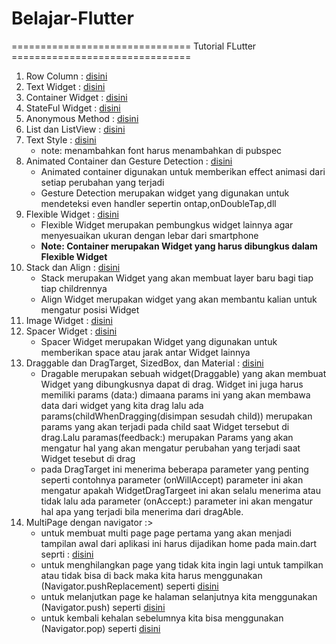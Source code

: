 # Belajar-Flutter

=============================== Tutorial FLutter ===============================

<ol>
  <li>Row Column : <a href="https://github.com/drScripts/Belajar-Flutter/blob/master/row_columns_widget/lib/main.dart">disini</a></li>
  <li>Text Widget : <a href="https://github.com/drScripts/Belajar-Flutter/blob/master/text_widget/lib/main.dart">disini</a></li>
  <li>Container Widget : <a href="https://github.com/drScripts/Belajar-Flutter/blob/master/container_widget/lib/main.dart">disini</a></li>
  <li>StateFul Widget : <a href="https://github.com/drScripts/Belajar-Flutter/blob/master/statefull_widget/lib/main.dart">disini</a></li>
  <li>Anonymous Method : <a href="https://github.com/drScripts/Belajar-Flutter/blob/master/anonymous_method/lib/main.dart">disini</a></li>
  <li>List dan ListView : <a href="https://github.com/drScripts/Belajar-Flutter/blob/master/lis_list_view/lib/main.dart">disini</a></li>
  <li>Text Style : <a href="https://github.com/drScripts/Belajar-Flutter/blob/master/text_style/lib/main.dart">disini</a>
    <ul>
      <li>note: menambahkan font harus menambahkan di pubspec
    </ul>
  </li> 
  <li>Animated Container dan Gesture Detection : <a href="https://github.com/drScripts/Belajar-Flutter/blob/master/animated_container_gesture_detector/lib/main.dart">disini</a>
   <ul>
    <li>Animated container digunakan untuk memberikan effect animasi dari setiap perubahan yang terjadi</li>
    <li>Gesture Detection merupakan widget yang digunakan untuk mendeteksi even handler sepertin ontap,onDoubleTap,dll</li>
   </ul>
  </li>
  <li>Flexible Widget : <a href="https://github.com/drScripts/Belajar-Flutter/tree/master/flexible_widget">disini</a>
    <ul>
      <li>Flexible Widget merupakan pembungkus widget lainnya agar menyesuaikan ukuran dengan lebar dari smartphone</li>
      <li><strong>Note: Container merupakan Widget yang harus dibungkus dalam Flexible Widget</strong></li>
    </ul>
  </li>
  <li>
    Stack dan Align : <a href="https://github.com/drScripts/Belajar-Flutter/blob/master/stack_align_widget/lib/main.dart">disini</a>
    <ul>
      <li>Stack merupakan Widget yang akan membuat layer baru bagi tiap tiap childrennya</li>
      <li>Align Widget merupakan widget yang akan membantu kalian untuk mengatur posisi Widget</li>
    </ul>
  </li>
 <li>
  Image Widget : <a href="https://github.com/drScripts/Belajar-Flutter/blob/master/image_widget/lib/main.dart">disini</a></li>
 <li>
   Spacer Widget : <a href="https://github.com/drScripts/Belajar-Flutter/blob/master/spacer_widget/lib/main.dart">disini</a>
   <ul>
    <li>Spacer Widget merupakan Widget yang digunakan untuk memberikan space atau jarak antar Widget lainnya</li>
   </ul>
 </li> 
 <li>
  Draggable dan DragTarget, SizedBox, dan Material : <a href="https://github.com/drScripts/Belajar-Flutter/blob/master/draggable_dragtarget_sizedbox_material/lib/main.dart">disini</a>
 <ul>
  <li>Dragable merupakan sebuah widget(Draggable<dataTYpe contoh (Colors)>) yang akan membuat Widget yang dibungkusnya dapat di drag. Widget ini juga harus memiliki params (data:) dimaana params ini yang akan membawa data dari widget yang kita drag lalu ada params(childWhenDragging(disimpan sesudah child)) merupakan params yang akan terjadi pada  child saat Widget tersebut di drag.Lalu paramas(feedback:) merupakan Params yang akan mengatur hal yang akan mengatur perubahan yang terjadi saat Widget tesebut di drag</li>
  <li>
    pada DragTarget ini menerima beberapa parameter yang penting seperti contohnya parameter (onWillAccept) parameter ini akan mengatur apakah WidgetDragTargeet ini akan selalu menerima atau tidak lalu ada parameter (onAccept:) parameter ini akan mengatur hal apa yang terjadi bila menerima dari dragAble.
  </li>
 </ul>
 </li>
  <li>MultiPage dengan navigator :>
    <ul>
      <li>untuk membuat multi page page pertama yang akan menjadi tampilan awal dari aplikasi ini harus dijadikan home pada main.dart seprti : <a href="https://github.com/drScripts/Belajar-Flutter/blob/master/navigasi_multiple_page/lib/main.dart">disini</a></li>
      <li>untuk menghilangkan page yang tidak kita ingin lagi untuk tampilkan atau tidak bisa di back maka kita harus menggunakan (Navigator.pushReplacement) seperti <a href="https://github.com/drScripts/Belajar-Flutter/blob/master/navigasi_multiple_page/lib/login.dart">disini</a></li>
      <li>untuk melanjutkan page ke halaman selanjutnya kita menggunakan (Navigator.push) seperti <a href="https://github.com/drScripts/Belajar-Flutter/blob/master/navigasi_multiple_page/lib/main_page.dart">disini</a></li>
      <li>untuk kembali kehalan sebelumnya kita bisa menggunakan (Navigator.pop) seperti <a href="https://github.com/drScripts/Belajar-Flutter/blob/master/navigasi_multiple_page/lib/second.dart">disini</a></li>
    </ul>
  </li>
  
<ol>  
